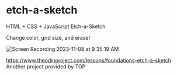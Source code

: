 # etch-a-sketch
<p>HTML + CSS + JavaScript Etch-a-Sketch</p>
<p>Change color, grid size, and erase!</p>

![Screen Recording 2023-11-08 at 9 35 19 AM](https://github.com/margoriordan/etch-a-sketch/assets/104601376/152caa43-3720-448c-98df-a6daf66fde1b)

https://www.theodinproject.com/lessons/foundations-etch-a-sketch<br>
Another project provided by TOP
